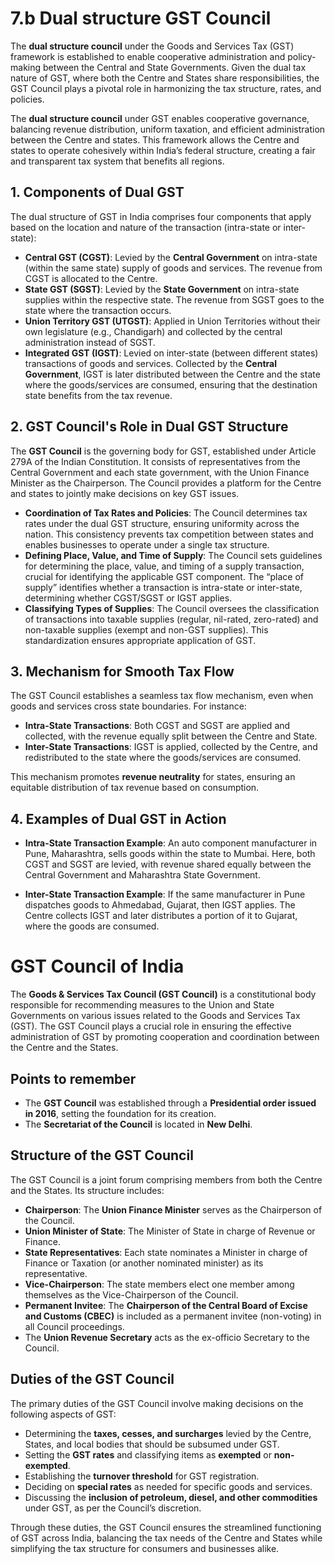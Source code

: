 # 7.b Dual structure GST Council

The **dual structure council** under the Goods and Services Tax (GST) framework is established to enable cooperative administration and policy-making between the Central and State Governments. Given the dual tax nature of GST, where both the Centre and States share responsibilities, the GST Council plays a pivotal role in harmonizing the tax structure, rates, and policies.

The **dual structure council** under GST enables cooperative governance, balancing revenue distribution, uniform taxation, and efficient administration between the Centre and states. This framework allows the Centre and states to operate cohesively within India’s federal structure, creating a fair and transparent tax system that benefits all regions.

## 1. Components of Dual GST

The dual structure of GST in India comprises four components that apply based on the location and nature of the transaction (intra-state or inter-state):

- **Central GST (CGST)**: Levied by the **Central Government** on intra-state (within the same state) supply of goods and services. The revenue from CGST is allocated to the Centre.
- **State GST (SGST)**: Levied by the **State Government** on intra-state supplies within the respective state. The revenue from SGST goes to the state where the transaction occurs.
- **Union Territory GST (UTGST)**: Applied in Union Territories without their own legislature (e.g., Chandigarh) and collected by the central administration instead of SGST.
- **Integrated GST (IGST)**: Levied on inter-state (between different states) transactions of goods and services. Collected by the **Central Government**, IGST is later distributed between the Centre and the state where the goods/services are consumed, ensuring that the destination state benefits from the tax revenue.

## 2. GST Council's Role in Dual GST Structure

The **GST Council** is the governing body for GST, established under Article 279A of the Indian Constitution. It consists of representatives from the Central Government and each state government, with the Union Finance Minister as the Chairperson. The Council provides a platform for the Centre and states to jointly make decisions on key GST issues.

- **Coordination of Tax Rates and Policies**: The Council determines tax rates under the dual GST structure, ensuring uniformity across the nation. This consistency prevents tax competition between states and enables businesses to operate under a single tax structure.
- **Defining Place, Value, and Time of Supply**: The Council sets guidelines for determining the place, value, and timing of a supply transaction, crucial for identifying the applicable GST component. The “place of supply” identifies whether a transaction is intra-state or inter-state, determining whether CGST/SGST or IGST applies.
- **Classifying Types of Supplies**: The Council oversees the classification of transactions into taxable supplies (regular, nil-rated, zero-rated) and non-taxable supplies (exempt and non-GST supplies). This standardization ensures appropriate application of GST.

## 3. Mechanism for Smooth Tax Flow

The GST Council establishes a seamless tax flow mechanism, even when goods and services cross state boundaries. For instance:

- **Intra-State Transactions**: Both CGST and SGST are applied and collected, with the revenue equally split between the Centre and State.
- **Inter-State Transactions**: IGST is applied, collected by the Centre, and redistributed to the state where the goods/services are consumed.

This mechanism promotes **revenue neutrality** for states, ensuring an equitable distribution of tax revenue based on consumption.

## 4. Examples of Dual GST in Action

- **Intra-State Transaction Example**: An auto component manufacturer in Pune, Maharashtra, sells goods within the state to Mumbai. Here, both CGST and SGST are levied, with revenue shared equally between the Central Government and Maharashtra State Government.
  
- **Inter-State Transaction Example**: If the same manufacturer in Pune dispatches goods to Ahmedabad, Gujarat, then IGST applies. The Centre collects IGST and later distributes a portion of it to Gujarat, where the goods are consumed.

# GST Council of India

The **Goods & Services Tax Council (GST Council)** is a constitutional body responsible for recommending measures to the Union and State Governments on various issues related to the Goods and Services Tax (GST). The GST Council plays a crucial role in ensuring the effective administration of GST by promoting cooperation and coordination between the Centre and the States.

## Points to remember 
- The **GST Council** was established through a **Presidential order issued in 2016**, setting the foundation for its creation.
- The **Secretariat of the Council** is located in **New Delhi**.

## Structure of the GST Council

The GST Council is a joint forum comprising members from both the Centre and the States. Its structure includes:

- **Chairperson**: The **Union Finance Minister** serves as the Chairperson of the Council.
- **Union Minister of State**: The Minister of State in charge of Revenue or Finance.
- **State Representatives**: Each state nominates a Minister in charge of Finance or Taxation (or another nominated minister) as its representative.
- **Vice-Chairperson**: The state members elect one member among themselves as the Vice-Chairperson of the Council.
- **Permanent Invitee**: The **Chairperson of the Central Board of Excise and Customs (CBEC)** is included as a permanent invitee (non-voting) in all Council proceedings.
- The **Union Revenue Secretary** acts as the ex-officio Secretary to the Council.

## Duties of the GST Council

The primary duties of the GST Council involve making decisions on the following aspects of GST:

- Determining the **taxes, cesses, and surcharges** levied by the Centre, States, and local bodies that should be subsumed under GST.
- Setting the **GST rates** and classifying items as **exempted** or **non-exempted**.
- Establishing the **turnover threshold** for GST registration.
- Deciding on **special rates** as needed for specific goods and services.
- Discussing the **inclusion of petroleum, diesel, and other commodities** under GST, as per the Council’s discretion.

Through these duties, the GST Council ensures the streamlined functioning of GST across India, balancing the tax needs of the Centre and States while simplifying the tax structure for consumers and businesses alike.
 

 

